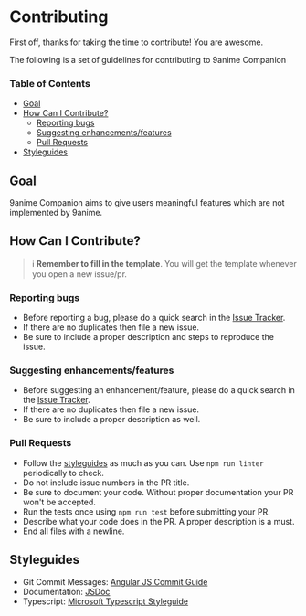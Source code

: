 # Contributing
First off, thanks for taking the time to contribute! You are awesome.

The following is a set of guidelines for contributing to 9anime Companion

### Table of Contents
* [Goal](#goal)
* [How Can I Contribute?](#how-can-i-contribute)
  * [Reporting bugs](#reporting-bugs)
  * [Suggesting enhancements/features](#suggesting-enhancementsfeatures)
  * [Pull Requests](#pull-requests)
* [Styleguides](#styleguides)

## Goal
9anime Companion aims to give users meaningful features which are not implemented by 9anime.

## How Can I Contribute?
> :information_source: **Remember to fill in the template**. You will get the template whenever you open a new issue/pr.

### Reporting bugs
* Before reporting a bug, please do a quick search in the [Issue Tracker](https://github.com/lap00zza/9anime-Companion/issues).
* If there are no duplicates then file a new issue.
* Be sure to include a proper description and steps to reproduce the issue.

### Suggesting enhancements/features
* Before suggesting an enhancement/feature, please do a quick search in the [Issue Tracker](https://github.com/lap00zza/9anime-Companion/issues).
* If there are no duplicates then file a new issue.
* Be sure to include a proper description as well.

### Pull Requests
* Follow the [styleguides](#styleguides) as much as you can. Use `npm run linter` periodically to check.
* Do not include issue numbers in the PR title.
* Be sure to document your code. Without proper documentation your PR won't be accepted.
* Run the tests once using `npm run test` before submitting your PR.
* Describe what your code does in the PR. A proper description is a must.
* End all files with a newline.

## Styleguides
* Git Commit Messages: [Angular JS Commit Guide](https://github.com/angular/angular.js/blob/master/CONTRIBUTING.md#commit)
* Documentation: [JSDoc](http://usejsdoc.org/)
* Typescript: [Microsoft Typescript Styleguide](https://github.com/Microsoft/TypeScript/wiki/Coding-guidelines)

